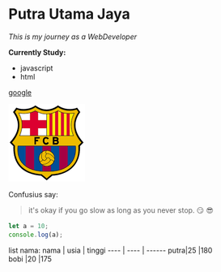# Putra Utama Jaya
*This is my journey as a WebDeveloper*

**Currently Study:**
- javascript
- html

[google](http://google.com)

![ini logo google](image\barcelona.png)

Confusius say:
>it's okay if you go slow as long as you never stop. :smirk: :sunglasses:

```javascript
let a = 10;
console.log(a);
```

list nama:
nama | usia | tinggi
---- | ---- | ------
putra|25    |180  
bobi |20    |175